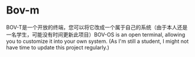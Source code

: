 # Bov-m
BOV-T是一个开放的终端，您可以将它改成一个属于自己的系统（由于本人还是一名学生，可能没有时间更新此项目）BOV-OS is an open terminal, allowing you to customize it into your own system. (As I'm still a student, I might not have time to update this project regularly.)
